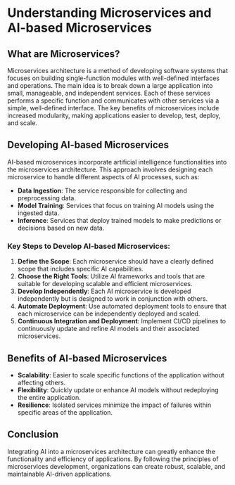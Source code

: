 # Understanding Microservices and AI-based Microservices

## What are Microservices?

Microservices architecture is a method of developing software systems that focuses on building single-function modules with well-defined interfaces and operations. The main idea is to break down a large application into small, manageable, and independent services. Each of these services performs a specific function and communicates with other services via a simple, well-defined interface. The key benefits of microservices include increased modularity, making applications easier to develop, test, deploy, and scale.

## Developing AI-based Microservices

AI-based microservices incorporate artificial intelligence functionalities into the microservices architecture. This approach involves designing each microservice to handle different aspects of AI processes, such as:

- **Data Ingestion**: The service responsible for collecting and preprocessing data.
- **Model Training**: Services that focus on training AI models using the ingested data.
- **Inference**: Services that deploy trained models to make predictions or decisions based on new data.

### Key Steps to Develop AI-based Microservices:

1. **Define the Scope**: Each microservice should have a clearly defined scope that includes specific AI capabilities.
2. **Choose the Right Tools**: Utilize AI frameworks and tools that are suitable for developing scalable and efficient microservices.
3. **Develop Independently**: Each AI microservice is developed independently but is designed to work in conjunction with others.
4. **Automate Deployment**: Use automated deployment tools to ensure that each microservice can be independently deployed and scaled.
5. **Continuous Integration and Deployment**: Implement CI/CD pipelines to continuously update and refine AI models and their associated microservices.

## Benefits of AI-based Microservices

- **Scalability**: Easier to scale specific functions of the application without affecting others.
- **Flexibility**: Quickly update or enhance AI models without redeploying the entire application.
- **Resilience**: Isolated services minimize the impact of failures within specific areas of the application.

## Conclusion

Integrating AI into a microservices architecture can greatly enhance the functionality and efficiency of applications. By following the principles of microservices development, organizations can create robust, scalable, and maintainable AI-driven applications.
